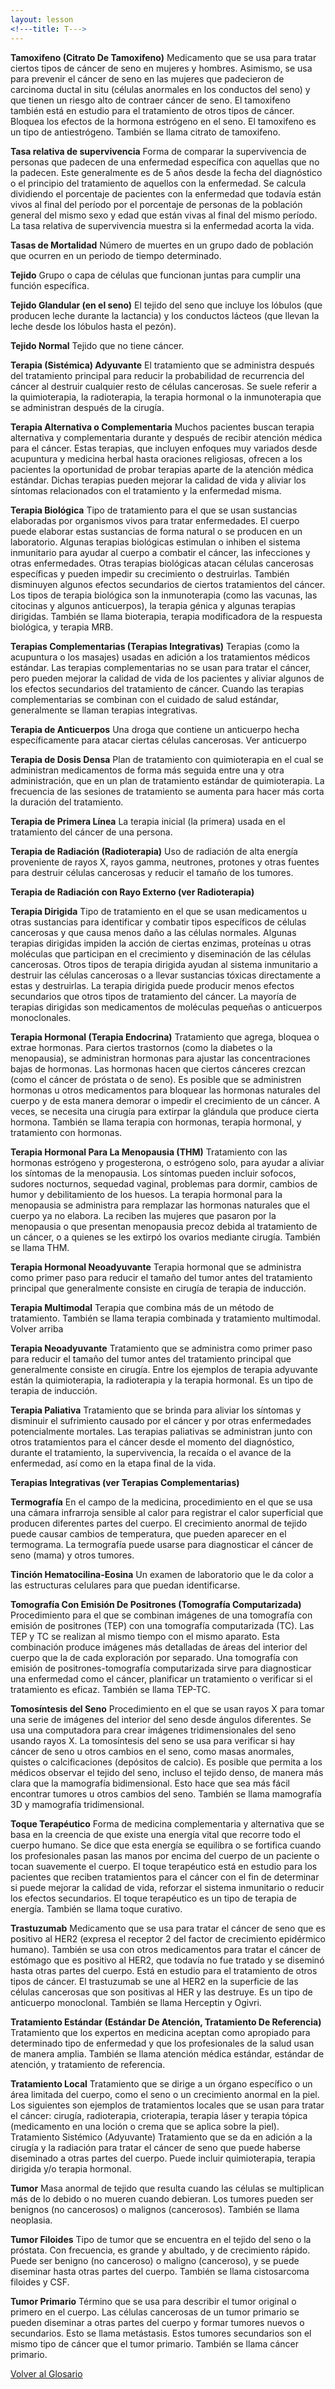 ```yaml
---
layout: lesson
<!---title: T--->
---
```


<a name="top"></a>

**Tamoxifeno (Citrato De Tamoxifeno)**
Medicamento que se usa para tratar ciertos tipos de cáncer de seno en mujeres y hombres. Asimismo, se usa para prevenir el cáncer de seno en las mujeres que padecieron de carcinoma ductal in situ (células anormales en los conductos del seno) y que tienen un riesgo alto de contraer cáncer de seno. El tamoxifeno también está en estudio para el tratamiento de otros tipos de cáncer. Bloquea los efectos de la hormona estrógeno en el seno. El tamoxifeno es un tipo de antiestrógeno. También se llama citrato de tamoxifeno.

**Tasa relativa de supervivencia**
Forma de comparar la supervivencia de personas que padecen de una enfermedad específica con aquellas que no la padecen. Este generalmente es de 5 años desde la fecha del diagnóstico o el principio del tratamiento de aquellos con la enfermedad. Se calcula dividiendo el porcentaje de pacientes con la enfermedad que todavía están vivos al final del período por el porcentaje de personas de la población general del mismo sexo y edad que están vivas al final del mismo período. La tasa relativa de supervivencia muestra si la enfermedad acorta la vida.

**Tasas de Mortalidad**
Número de muertes en un grupo dado de población que ocurren en un periodo de tiempo determinado.

**Tejido**
Grupo o capa de células que funcionan juntas para cumplir una función específica.

**Tejido Glandular (en el seno)**
El tejido del seno que incluye los lóbulos (que producen leche durante la lactancia) y los conductos lácteos (que llevan la leche desde los lóbulos hasta el pezón).

**Tejido Normal**
Tejido que no tiene cáncer. 

**Terapia (Sistémica) Adyuvante**
El tratamiento que se administra después del tratamiento principal para reducir la probabilidad de recurrencia del cáncer al destruir cualquier resto de células cancerosas. Se suele referir a la quimioterapia, la radioterapia, la terapia hormonal o la inmunoterapia que se administran después de la cirugía. 

**Terapia Alternativa o Complementaria**
Muchos pacientes buscan terapia alternativa y complementaria durante y después de recibir atención médica para el cáncer. Estas terapias, que incluyen enfoques muy variados desde acupuntura y medicina herbal hasta oraciones religiosas, ofrecen a los pacientes la oportunidad de probar terapias aparte de la atención médica estándar. Dichas terapias pueden mejorar la calidad de vida y aliviar los síntomas relacionados con el tratamiento y la enfermedad misma.

**Terapia Biológica**
Tipo de tratamiento para el que se usan sustancias elaboradas por organismos vivos para tratar enfermedades. El cuerpo puede elaborar estas sustancias de forma natural o se producen en un laboratorio. Algunas terapias biológicas estimulan o inhiben el sistema inmunitario para ayudar al cuerpo a combatir el cáncer, las infecciones y otras enfermedades. Otras terapias biológicas atacan células cancerosas específicas y pueden impedir su crecimiento o destruirlas. También disminuyen algunos efectos secundarios de ciertos tratamientos del cáncer. Los tipos de terapia biológica son la inmunoterapia (como las vacunas, las citocinas y algunos anticuerpos), la terapia génica y algunas terapias dirigidas. También se llama bioterapia, terapia modificadora de la respuesta biológica, y terapia MRB.

**Terapias Complementarias (Terapias Integrativas)**
Terapias (como la acupuntura o los masajes) usadas en adición a los tratamientos médicos estándar. Las terapias complementarias no se usan para tratar el cáncer, pero pueden mejorar la calidad de vida de los pacientes y aliviar algunos de los efectos secundarios del tratamiento de cáncer.  Cuando las terapias complementarias se combinan con el cuidado de salud estándar, generalmente se llaman terapias integrativas. 

**Terapia de Anticuerpos**
Una droga que contiene un anticuerpo hecha específicamente para atacar ciertas células cancerosas. Ver anticuerpo

**Terapia de Dosis Densa**
Plan de tratamiento con quimioterapia en el cual se administran medicamentos de forma más seguida entre una y otra administración, que en un plan de tratamiento estándar de quimioterapia. La frecuencia de las sesiones de tratamiento se aumenta para hacer más corta la duración del tratamiento.

**Terapia de Primera Línea**
La terapia inicial (la primera) usada en el tratamiento del cáncer de una persona.

**Terapia de Radiación (Radioterapia)**
Uso de radiación de alta energía proveniente de rayos X, rayos gamma, neutrones, protones y otras fuentes para destruir células cancerosas y reducir el tamaño de los tumores. 

**Terapia de Radiación con Rayo Externo (ver Radioterapia)**

**Terapia Dirigida**
Tipo de tratamiento en el que se usan medicamentos u otras sustancias para identificar y combatir tipos específicos de células cancerosas y que causa menos daño a las células normales. Algunas terapias dirigidas impiden la acción de ciertas enzimas, proteínas u otras moléculas que participan en el crecimiento y diseminación de las células cancerosas. Otros tipos de terapia dirigida ayudan al sistema inmunitario a destruir las células cancerosas o a llevar sustancias tóxicas directamente a estas y destruirlas. La terapia dirigida puede producir menos efectos secundarios que otros tipos de tratamiento del cáncer. La mayoría de terapias dirigidas son medicamentos de moléculas pequeñas o anticuerpos monoclonales.

**Terapia Hormonal (Terapia Endocrina)**
Tratamiento que agrega, bloquea o extrae hormonas. Para ciertos trastornos (como la diabetes o la menopausia), se administran hormonas para ajustar las concentraciones bajas de hormonas. Las hormonas hacen que ciertos cánceres crezcan (como el cáncer de próstata o de seno). Es posible que se administren hormonas u otros medicamentos para bloquear las hormonas naturales del cuerpo y de esta manera demorar o impedir el crecimiento de un cáncer. A veces, se necesita una cirugía para extirpar la glándula que produce cierta hormona. También se llama terapia con hormonas, terapia hormonal, y tratamiento con hormonas.

**Terapia Hormonal Para La Menopausia (THM)**
Tratamiento con las hormonas estrógeno y progesterona, o estrógeno solo, para ayudar a aliviar los síntomas de la menopausia. Los síntomas pueden incluir sofocos, sudores nocturnos, sequedad vaginal, problemas para dormir, cambios de humor y debilitamiento de los huesos. La terapia hormonal para la menopausia se administra para remplazar las hormonas naturales que el cuerpo ya no elabora. La reciben las mujeres que pasaron por la menopausia o que presentan menopausia precoz debida al tratamiento de un cáncer, o a quienes se les extirpó los ovarios mediante cirugía. También se llama THM.

**Terapia Hormonal Neoadyuvante**
Terapia hormonal que se administra como primer paso para reducir el tamaño del tumor antes del tratamiento principal que generalmente consiste en cirugía de terapia de inducción.

**Terapia Multimodal**
Terapia que combina más de un método de tratamiento. También se llama terapia combinada y tratamiento multimodal.
Volver arriba

**Terapia Neoadyuvante**
Tratamiento que se administra como primer paso para reducir el tamaño del tumor antes del tratamiento principal que generalmente consiste en cirugía. Entre los ejemplos de terapia adyuvante están la quimioterapia, la radioterapia y la terapia hormonal. Es un tipo de terapia de inducción.

**Terapia Paliativa**
Tratamiento que se brinda para aliviar los síntomas y disminuir el sufrimiento causado por el cáncer y por otras enfermedades potencialmente mortales. Las terapias paliativas se administran junto con otros tratamientos para el cáncer desde el momento del diagnóstico, durante el tratamiento, la supervivencia, la recaída o el avance de la enfermedad, así como en la etapa final de la vida.

**Terapias Integrativas (ver Terapias Complementarias)**

**Termografía**
En el campo de la medicina, procedimiento en el que se usa una cámara infrarroja sensible al calor para registrar el calor superficial que producen diferentes partes del cuerpo. El crecimiento anormal de tejido puede causar cambios de temperatura, que pueden aparecer en el termograma. La termografía puede usarse para diagnosticar el cáncer de seno (mama) y otros tumores.

**Tinción Hematocilina-Eosina**
Un examen de laboratorio que le da color a las estructuras celulares para que puedan identificarse. 

**Tomografía Con Emisión De Positrones (Tomografía Computarizada)**
Procedimiento para el que se combinan imágenes de una tomografía con emisión de positrones (TEP) con una tomografía computarizada (TC). Las TEP y TC se realizan al mismo tiempo con el mismo aparato. Esta combinación produce imágenes más detalladas de áreas del interior del cuerpo que la de cada exploración por separado. Una tomografía con emisión de positrones-tomografía computarizada sirve para diagnosticar una enfermedad como el cáncer, planificar un tratamiento o verificar si el tratamiento es eficaz. También se llama TEP-TC.

**Tomosíntesis del Seno**
Procedimiento en el que se usan rayos X para tomar una serie de imágenes del interior del seno desde ángulos diferentes. Se usa una computadora para crear imágenes tridimensionales del seno usando rayos X. La tomosíntesis del seno se usa para verificar si hay cáncer de seno u otros cambios en el seno, como masas anormales, quistes o calcificaciones (depósitos de calcio). Es posible que permita a los médicos observar el tejido del seno, incluso el tejido denso, de manera más clara que la mamografía bidimensional. Esto hace que sea más fácil encontrar tumores u otros cambios del seno. También se llama mamografía 3D y mamografía tridimensional.

**Toque Terapéutico**
Forma de medicina complementaria y alternativa que se basa en la creencia de que existe una energía vital que recorre todo el cuerpo humano. Se dice que esta energía se equilibra o se fortifica cuando los profesionales pasan las manos por encima del cuerpo de un paciente o tocan suavemente el cuerpo. El toque terapéutico está en estudio para los pacientes que reciben tratamientos para el cáncer con el fin de determinar si puede mejorar la calidad de vida, reforzar el sistema inmunitario o reducir los efectos secundarios. El toque terapéutico es un tipo de terapia de energía. También se llama toque curativo.

**Trastuzumab**
Medicamento que se usa para tratar el cáncer de seno que es positivo al HER2 (expresa el receptor 2 del factor de crecimiento epidérmico humano). También se usa con otros medicamentos para tratar el cáncer de estómago que es positivo al HER2, que todavía no fue tratado y se diseminó hasta otras partes del cuerpo. Está en estudio para el tratamiento de otros tipos de cáncer. El trastuzumab se une al HER2 en la superficie de las células cancerosas que son positivas al HER y las destruye. Es un tipo de anticuerpo monoclonal. También se llama Herceptin y Ogivri.

**Tratamiento Estándar (Estándar De Atención, Tratamiento De Referencia)**
Tratamiento que los expertos en medicina aceptan como apropiado para determinado tipo de enfermedad y que los profesionales de la salud usan de manera amplia. También se llama atención médica estándar, estándar de atención, y tratamiento de referencia.

**Tratamiento Local**
Tratamiento que se dirige a un órgano específico o un área limitada del cuerpo, como el seno o un crecimiento anormal en la piel. Los siguientes son ejemplos de tratamientos locales que se usan para tratar el cáncer: cirugía, radioterapia, crioterapia, terapia láser y terapia tópica (medicamento en una loción o crema que se aplica sobre la piel).
Tratamiento Sistémico (Adyuvante)
Tratamiento que se da en adición a la cirugía y la radiación para tratar el cáncer de seno que puede haberse diseminado a otras partes del cuerpo. Puede incluir quimioterapia, terapia dirigida y/o terapia hormonal.

**Tumor**
Masa anormal de tejido que resulta cuando las células se multiplican más de lo debido o no mueren cuando debieran. Los tumores pueden ser benignos (no cancerosos) o malignos (cancerosos). También se llama neoplasia.

**Tumor Filoides**
Tipo de tumor que se encuentra en el tejido del seno o la próstata. Con frecuencia, es grande y abultado, y de crecimiento rápido. Puede ser benigno (no canceroso) o maligno (canceroso), y se puede diseminar hasta otras partes del cuerpo. También se llama cistosarcoma filoides y CSF.

**Tumor Primario**
Término que se usa para describir el tumor original o primero en el cuerpo. Las células cancerosas de un tumor primario se pueden diseminar a otras partes del cuerpo y formar tumores nuevos o secundarios. Esto se llama metástasis. Estos tumores secundarios son el mismo tipo de cáncer que el tumor primario. También se llama cáncer primario.


<!--a href="#top">Volver arriba</a-->
<a href="https://scnslabutsa.github.io/myhthelperEduContent/Glossarysp/index.html">Volver al Glosario</a>

